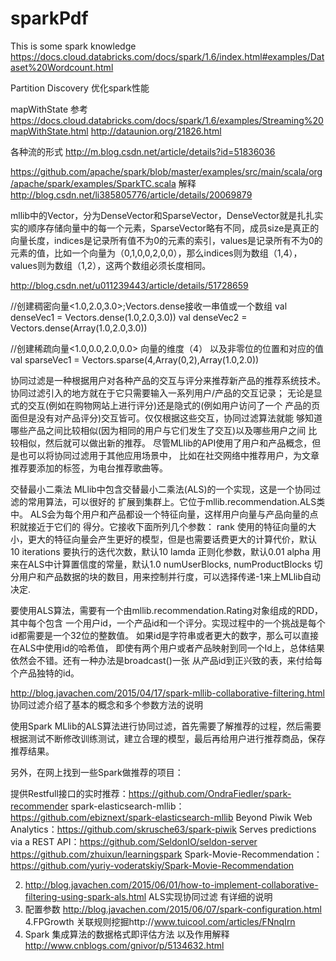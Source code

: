 # sparkPdf
This is  some spark knowledge
https://docs.cloud.databricks.com/docs/spark/1.6/index.html#examples/Dataset%20Wordcount.html

Partition Discovery 优化spark性能

mapWithState 参考 https://docs.cloud.databricks.com/docs/spark/1.6/examples/Streaming%20mapWithState.html
http://dataunion.org/21826.html

各种流的形式
http://m.blog.csdn.net/article/details?id=51836036


https://github.com/apache/spark/blob/master/examples/src/main/scala/org/apache/spark/examples/SparkTC.scala  解释
http://blog.csdn.net/li385805776/article/details/20069879



mllib中的Vector，分为DenseVector和SparseVector，DenseVector就是扎扎实实的顺序存储向量中的每一个元素，SparseVector略有不同，成员size是真正的向量长度，indices是记录所有值不为0的元素的索引，values是记录所有不为0的元素的值，比如一个向量为（0,1,0,0,2,0,0），那么indices则为数组（1,4），values则为数组（1,2），这两个数组必须长度相同。

http://blog.csdn.net/u011239443/article/details/51728659


//创建稠密向量<1.0,2.0,3.0>;Vectors.dense接收一串值或一个数组
val denseVec1 = Vectors.dense(1.0,2.0,3.0))
val denseVec2 = Vectors.dense(Array(1.0,2.0,3.0))

//创建稀疏向量<1.0,0.0,2.0,0.0>
向量的维度（4） 以及非零位的位置和对应的值
val sparseVec1 = Vectors.sparse(4,Array(0,2),Array(1.0,2.0))


协同过滤是一种根据用户对各种产品的交互与评分来推荐新产品的推荐系统技术。
协同过滤引入的地方就在于它只需要输入一系列用户/产品的交互记录；
无论是显式的交互(例如在购物网站上进行评分)还是隐式的(例如用户访问了一个
产品的页面但是没有对产品评分)交互皆可。仅仅根据这些交互，协同过滤算法就能
够知道哪些产品之间比较相似(因为相同的用户与它们发生了交互)以及哪些用户之间
比较相似，然后就可以做出新的推荐。
尽管MLlib的API使用了用户和产品概念，但是也可以将协同过滤用于其他应用场景中，
比如在社交网络中推荐用户，为文章推荐要添加的标签，为电台推荐歌曲等。
 
交替最小二乘法
MLlib中包含交替最小二乘法(ALS)的一个实现，这是一个协同过滤的常用算法，可以很好的
扩展到集群上。它位于mllib.recommendation.ALS类中。
ALS会为每个用户和产品都设一个特征向量，这样用户向量与产品向量的点积就接近于它们的
得分。它接收下面所列几个参数：
  rank
        使用的特征向量的大小，更大的特征向量会产生更好的模型，但是也需要话费更大的计算代价，默认10
  iterations
        要执行的迭代次数，默认10
   lamda
        正则化参数，默认0.01
   alpha
        用来在ALS中计算置信度的常量，默认1.0
   numUserBlocks,  numProductBlocks
        切分用户和产品数据的块的数目，用来控制并行度，可以选择传递-1来上MLlib自动决定.
 
要使用ALS算法，需要有一个由mllib.recommendation.Rating对象组成的RDD，其中每个包含
一个用户id，一个产品id和一个评分。实现过程中的一个挑战是每个id都需要是一个32位的整数值。
如果id是字符串或者更大的数字，那么可以直接在ALS中使用id的哈希值，
即使有两个用户或者产品映射到同一个Id上，总体结果依然会不错。还有一种办法是broadcast()一张
从产品id到正兴致的表，来付给每个产品独特的id。

http://blog.javachen.com/2015/04/17/spark-mllib-collaborative-filtering.html 协同过滤介绍了基本的概念和多个参数方法的说明

使用Spark MLlib的ALS算法进行协同过滤，首先需要了解推荐的过程，然后需要根据测试不断修改训练测试，建立合理的模型，最后再给用户进行推荐商品，保存推荐结果。

另外，在网上找到一些Spark做推荐的项目：

提供Restfull接口的实时推荐：https://github.com/OndraFiedler/spark-recommender
spark-elasticsearch-mllib：https://github.com/ebiznext/spark-elasticsearch-mllib
Beyond Piwik Web Analytics：https://github.com/skrusche63/spark-piwik
Serves predictions via a REST API：https://github.com/SeldonIO/seldon-server
https://github.com/zhuixun/learningspark
Spark-Movie-Recommendation：https://github.com/yuriy-voderatskiy/Spark-Movie-Recommendation

2. http://blog.javachen.com/2015/06/01/how-to-implement-collaborative-filtering-using-spark-als.html   ALS实现协同过滤 有详细的说明
3. 配置参数 http://blog.javachen.com/2015/06/07/spark-configuration.html
4.FPGrowth 关联规则挖掘http://www.tuicool.com/articles/FNnqIrn
5. Spark 集成算法的数据格式即评估方法 以及作用解释 http://www.cnblogs.com/gnivor/p/5134632.html

